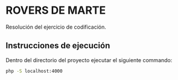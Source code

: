 # ROVERS DE MARTE

Resolución del ejercicio de codificación.

## Instrucciones de ejecución
Dentro del directorio del proyecto ejecutar el siguiente commando:
```bash
php -S localhost:4000
```
